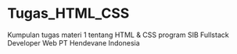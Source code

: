 # Tugas_HTML_CSS
Kumpulan tugas materi 1 tentang HTML &amp; CSS program SIB Fullstack Developer Web PT Hendevane Indonesia
